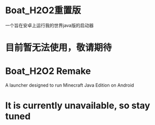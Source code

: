 # Boat_H2O2重置版
一个旨在安卓上运行我的世界java版的启动器
# 目前暂无法使用，敬请期待
# Boat_H2O2 Remake
A launcher designed to run Minecraft Java Edition on Android
# It is currently unavailable, so stay tuned